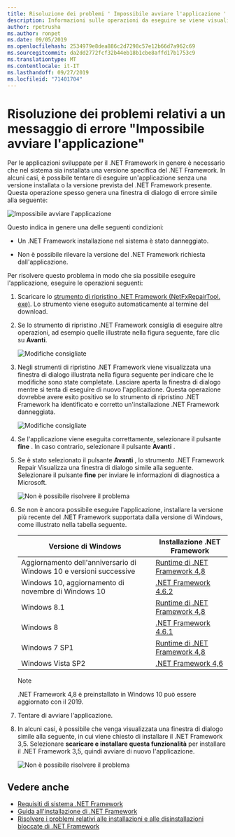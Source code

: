 ```yaml
---
title: Risoluzione dei problemi ' Impossibile avviare l'applicazione '
description: Informazioni sulle operazioni da eseguire se viene visualizzata la finestra di dialogo "Impossibile avviare l'applicazione".
author: rpetrusha
ms.author: ronpet
ms.date: 09/05/2019
ms.openlocfilehash: 2534979e8dea886c2d7298c57e12b66d7a962c69
ms.sourcegitcommit: da2dd2772fcf32b44eb18b1cbe8affd17b1753c9
ms.translationtype: MT
ms.contentlocale: it-IT
ms.lasthandoff: 09/27/2019
ms.locfileid: "71401704"
---
```

# <a name="troubleshooting-a-this-application-could-not-be-started-error-message"></a>Risoluzione dei problemi relativi a un messaggio di errore "Impossibile avviare l'applicazione"

Per le applicazioni sviluppate per il .NET Framework in genere è necessario che nel sistema sia installata una versione specifica del .NET Framework. In alcuni casi, è possibile tentare di eseguire un'applicazione senza una versione installata o la versione prevista del .NET Framework presente. Questa operazione spesso genera una finestra di dialogo di errore simile alla seguente:

![Impossibile avviare l'applicazione](media/application-not-started/app-could-not-be-started.png)

Questo indica in genere una delle seguenti condizioni:

- Un .NET Framework installazione nel sistema è stato danneggiato.

- Non è possibile rilevare la versione del .NET Framework richiesta dall'applicazione.

Per risolvere questo problema in modo che sia possibile eseguire l'applicazione, eseguire le operazioni seguenti:

1. Scaricare lo [strumento di ripristino .NET Framework (NetFxRepairTool. exe)](https://www.microsoft.com/download/details.aspx?id=30135). Lo strumento viene eseguito automaticamente al termine del download.

1. Se lo strumento di ripristino .NET Framework consiglia di eseguire altre operazioni, ad esempio quelle illustrate nella figura seguente, fare clic su **Avanti**.

   ![Modifiche consigliate](media/application-not-started/repair-tool-recommended-changes.png)

1. Negli strumenti di ripristino .NET Framework viene visualizzata una finestra di dialogo illustrata nella figura seguente per indicare che le modifiche sono state completate. Lasciare aperta la finestra di dialogo mentre si tenta di eseguire di nuovo l'applicazione. Questa operazione dovrebbe avere esito positivo se lo strumento di ripristino .NET Framework ha identificato e corretto un'installazione .NET Framework danneggiata.

   ![Modifiche consigliate](media/application-not-started/repair-tool-changes-complete.png)

1. Se l'applicazione viene eseguita correttamente, selezionare il pulsante **fine** . In caso contrario, selezionare il pulsante **Avanti** .

1. Se è stato selezionato il pulsante **Avanti** , lo strumento .NET Framework Repair Visualizza una finestra di dialogo simile alla seguente. Selezionare il pulsante **fine** per inviare le informazioni di diagnostica a Microsoft.

   ![Non è possibile risolvere il problema](media/application-not-started/repair-tool-no-resolution.png)

1. Se non è ancora possibile eseguire l'applicazione, installare la versione più recente del .NET Framework supportata dalla versione di Windows, come illustrato nella tabella seguente.

   |Versione di Windows|Installazione .NET Framework|
   |---|---|
   |Aggiornamento dell'anniversario di Windows 10 e versioni successive|[Runtime di .NET Framework 4,8](https://dotnet.microsoft.com/download/dotnet-framework/net48)|
   |Windows 10, aggiornamento di novembre di Windows 10|[.NET Framework 4.6.2](https://www.microsoft.com/download/details.aspx?id=53345)|
   |Windows 8.1|[Runtime di .NET Framework 4,8](https://dotnet.microsoft.com/download/dotnet-framework/net48)|
   |Windows 8|[.NET Framework 4.6.1](https://www.microsoft.com/download/details.aspx?id=49981)|
   |Windows 7 SP1|[Runtime di .NET Framework 4,8](https://dotnet.microsoft.com/download/dotnet-framework/net48)|
   |Windows Vista SP2|[.NET Framework 4,6](https://www.microsoft.com/download/details.aspx?id=48130)|

   > [!NOTE]
   >  .NET Framework 4,8 è preinstallato in Windows 10 può essere aggiornato con il 2019.

1. Tentare di avviare l'applicazione.

1. In alcuni casi, è possibile che venga visualizzata una finestra di dialogo simile alla seguente, in cui viene chiesto di installare il .NET Framework 3,5. Selezionare **scaricare e installare questa funzionalità** per installare il .NET Framework 3,5, quindi avviare di nuovo l'applicazione.

   ![Non è possibile risolvere il problema](media/application-not-started/install-3-5.png)

## <a name="see-also"></a>Vedere anche

- [Requisiti di sistema .NET Framework](../get-started/system-requirements.md)
- [Guida all'installazione di .NET Framework](index.md)
- [Risolvere i problemi relativi alle installazioni e alle disinstallazioni bloccate di .NET Framework](troubleshoot-blocked-installations-and-uninstallations.md)
